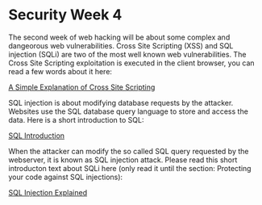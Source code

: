 # Security Week 4

The second week of web hacking will be about some complex and dangeorous web vulnerabilities. 
Cross Site Scripting (XSS) and SQL injection (SQLi) are two of the most well known web vulnerabilities.
The Cross Site Scripting exploitation is executed in the client browser, you can read a few words about it here: 

[A Simple Explanation of Cross Site Scripting](https://blog.securityinnovation.com/a-simple-explanation-of-cross-site-scripting)


SQL injection is about modifying database requests by the attacker. 
Websites use the SQL database query language to store and access the data. 
Here is a short introduction to SQL: 

[SQL Introduction](https://kb.iu.edu/d/ahux)

When the attacker can modify the so called SQL query requested by the webserver, it is known as SQL injection attack. 
Please read this short introducton text about SQLi here (only read it until the section: Protecting your code against SQL injections): 

[SQL Injection Explained](https://blog.sqreen.com/sql-injection-explained/)
